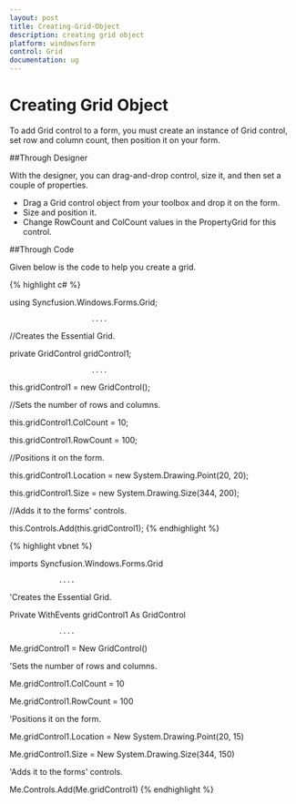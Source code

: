 ```yaml
---
layout: post
title: Creating-Grid-Object
description: creating grid object
platform: windowsform
control: Grid
documentation: ug
---
```


# Creating Grid Object

To add Grid control to a form, you must create an instance of Grid control, set row and column count, then position it on your form.

##Through Designer

With the designer, you can drag-and-drop control, size it, and then set a couple of properties.

* Drag a Grid control object from your toolbox and drop it on the form. 
* Size and position it. 
* Change RowCount and ColCount values in the PropertyGrid for this control.

##Through Code


Given below is the code to help you create a grid.

{% highlight c# %}



using Syncfusion.Windows.Forms.Grid;

                        ....

//Creates the Essential Grid.

private GridControl gridControl1;

                        ....

this.gridControl1 = new GridControl();



//Sets the number of rows and columns.

this.gridControl1.ColCount = 10;

this.gridControl1.RowCount = 100;



//Positions it on the form.

this.gridControl1.Location = new System.Drawing.Point(20, 20);

this.gridControl1.Size = new System.Drawing.Size(344, 200);



//Adds it to the forms' controls.

this.Controls.Add(this.gridControl1);
{% endhighlight %}


{% highlight vbnet %}



imports Syncfusion.Windows.Forms.Grid

                ....

'Creates the Essential Grid.

Private WithEvents gridControl1 As GridControl

                ....

Me.gridControl1 = New GridControl()



'Sets the number of rows and columns.

Me.gridControl1.ColCount = 10

Me.gridControl1.RowCount = 100



'Positions it on the form.

Me.gridControl1.Location = New System.Drawing.Point(20, 15)

Me.gridControl1.Size = New System.Drawing.Size(344, 150)



'Adds it to the forms' controls.

Me.Controls.Add(Me.gridControl1)
{% endhighlight %}



